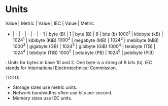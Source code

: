 # Units
Value | Metric | Value | IEC | Value | Metric
- | - | - | - | - | -
$1$ | byte (B) | $1$ | byte (B) | $8$ | bits (b)
$1000^1$ | kilobyte (kB) | $1024^1$ | kibibyte (KiB)
$1000^2$ | megabyte (MB) | $1024^2$ | mebibyte (MiB)
$1000^3$ | gigabyte (GB) | $1024^3$ | gibibyte (GiB)
$1000^4$ | terabyte (TB) | $1024^4$ | tebibyte (TiB)
$1000^5$ | petabyte (PB) | $1024^5$ | pebibyte (PiB)

: Units for bytes in base $10$ and $2$.
  One byte is a string of $8$ bits (b).
  IEC stands for International Electrotechnical Commission.

TODO:

- Storage sizes use metric units.
- Network bandwidths often use bits per second.
- Memory sizes use IEC units.

